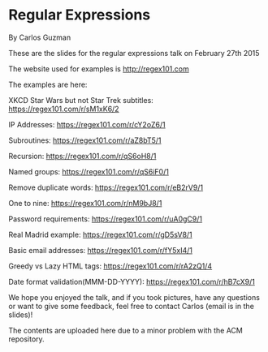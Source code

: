 # Regular Expressions
By Carlos Guzman

These are the slides for the regular expressions talk on February 27th 2015

The website used for examples is http://regex101.com

The examples are here:

XKCD Star Wars but not Star Trek subtitles: https://regex101.com/r/sM1xK6/2

IP Addresses: https://regex101.com/r/cY2oZ6/1

Subroutines: https://regex101.com/r/aZ8bT5/1

Recursion: https://regex101.com/r/qS6oH8/1

Named groups: https://regex101.com/r/qS6iF0/1

Remove duplicate words: https://regex101.com/r/eB2rV9/1

One to nine: https://regex101.com/r/nM9bJ8/1

Password requirements: https://regex101.com/r/uA0gC9/1

Real Madrid example: https://regex101.com/r/gD5sV8/1

Basic email addresses: https://regex101.com/r/fY5xI4/1

Greedy vs Lazy HTML tags: https://regex101.com/r/rA2zQ1/4

Date format validation(MMM-DD-YYYY): https://regex101.com/r/hB7cX9/1


We hope you enjoyed the talk, and if you took pictures, have any questions or want to give some feedback, feel free to contact Carlos (email is in the slides)!

The contents are uploaded here due to a minor problem with the ACM repository.
